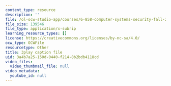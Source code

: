 ```yaml
---
content_type: resource
description: ''
file: /ol-ocw-studio-app/courses/6-858-computer-systems-security-fall-2014/3a4b7a25150d0440f2148b2bdb4118cd_q1OF_0ICt9A.srt
file_size: 139546
file_type: application/x-subrip
learning_resource_types: []
license: https://creativecommons.org/licenses/by-nc-sa/4.0/
ocw_type: OCWFile
resourcetype: Other
title: 3play caption file
uid: 3a4b7a25-150d-0440-f214-8b2bdb4118cd
video_files:
  video_thumbnail_file: null
video_metadata:
  youtube_id: null
---
```

